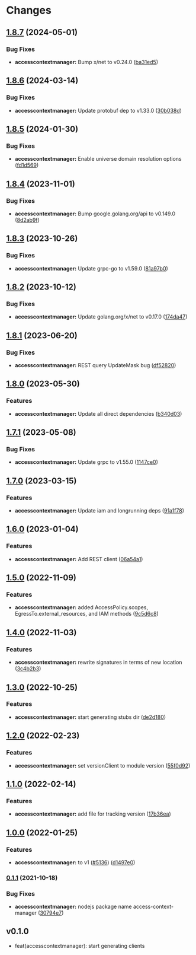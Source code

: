 # Changes

## [1.8.7](https://github.com/googleapis/google-cloud-go/compare/accesscontextmanager/v1.8.6...accesscontextmanager/v1.8.7) (2024-05-01)


### Bug Fixes

* **accesscontextmanager:** Bump x/net to v0.24.0 ([ba31ed5](https://github.com/googleapis/google-cloud-go/commit/ba31ed5fda2c9664f2e1cf972469295e63deb5b4))

## [1.8.6](https://github.com/googleapis/google-cloud-go/compare/accesscontextmanager/v1.8.5...accesscontextmanager/v1.8.6) (2024-03-14)


### Bug Fixes

* **accesscontextmanager:** Update protobuf dep to v1.33.0 ([30b038d](https://github.com/googleapis/google-cloud-go/commit/30b038d8cac0b8cd5dd4761c87f3f298760dd33a))

## [1.8.5](https://github.com/googleapis/google-cloud-go/compare/accesscontextmanager/v1.8.4...accesscontextmanager/v1.8.5) (2024-01-30)


### Bug Fixes

* **accesscontextmanager:** Enable universe domain resolution options ([fd1d569](https://github.com/googleapis/google-cloud-go/commit/fd1d56930fa8a747be35a224611f4797b8aeb698))

## [1.8.4](https://github.com/googleapis/google-cloud-go/compare/accesscontextmanager/v1.8.3...accesscontextmanager/v1.8.4) (2023-11-01)


### Bug Fixes

* **accesscontextmanager:** Bump google.golang.org/api to v0.149.0 ([8d2ab9f](https://github.com/googleapis/google-cloud-go/commit/8d2ab9f320a86c1c0fab90513fc05861561d0880))

## [1.8.3](https://github.com/googleapis/google-cloud-go/compare/accesscontextmanager/v1.8.2...accesscontextmanager/v1.8.3) (2023-10-26)


### Bug Fixes

* **accesscontextmanager:** Update grpc-go to v1.59.0 ([81a97b0](https://github.com/googleapis/google-cloud-go/commit/81a97b06cb28b25432e4ece595c55a9857e960b7))

## [1.8.2](https://github.com/googleapis/google-cloud-go/compare/accesscontextmanager/v1.8.1...accesscontextmanager/v1.8.2) (2023-10-12)


### Bug Fixes

* **accesscontextmanager:** Update golang.org/x/net to v0.17.0 ([174da47](https://github.com/googleapis/google-cloud-go/commit/174da47254fefb12921bbfc65b7829a453af6f5d))

## [1.8.1](https://github.com/googleapis/google-cloud-go/compare/accesscontextmanager-v1.8.0...accesscontextmanager/v1.8.1) (2023-06-20)


### Bug Fixes

* **accesscontextmanager:** REST query UpdateMask bug ([df52820](https://github.com/googleapis/google-cloud-go/commit/df52820b0e7721954809a8aa8700b93c5662dc9b))

## [1.8.0](https://github.com/googleapis/google-cloud-go/compare/accesscontextmanager/v1.7.1...accesscontextmanager/v1.8.0) (2023-05-30)


### Features

* **accesscontextmanager:** Update all direct dependencies ([b340d03](https://github.com/googleapis/google-cloud-go/commit/b340d030f2b52a4ce48846ce63984b28583abde6))

## [1.7.1](https://github.com/googleapis/google-cloud-go/compare/accesscontextmanager/v1.7.0...accesscontextmanager/v1.7.1) (2023-05-08)


### Bug Fixes

* **accesscontextmanager:** Update grpc to v1.55.0 ([1147ce0](https://github.com/googleapis/google-cloud-go/commit/1147ce02a990276ca4f8ab7a1ab65c14da4450ef))

## [1.7.0](https://github.com/googleapis/google-cloud-go/compare/accesscontextmanager/v1.6.0...accesscontextmanager/v1.7.0) (2023-03-15)


### Features

* **accesscontextmanager:** Update iam and longrunning deps ([91a1f78](https://github.com/googleapis/google-cloud-go/commit/91a1f784a109da70f63b96414bba8a9b4254cddd))

## [1.6.0](https://github.com/googleapis/google-cloud-go/compare/accesscontextmanager/v1.5.0...accesscontextmanager/v1.6.0) (2023-01-04)


### Features

* **accesscontextmanager:** Add REST client ([06a54a1](https://github.com/googleapis/google-cloud-go/commit/06a54a16a5866cce966547c51e203b9e09a25bc0))

## [1.5.0](https://github.com/googleapis/google-cloud-go/compare/accesscontextmanager/v1.4.0...accesscontextmanager/v1.5.0) (2022-11-09)


### Features

* **accesscontextmanager:** added AccessPolicy.scopes, EgressTo.external_resources, and IAM methods ([9c5d6c8](https://github.com/googleapis/google-cloud-go/commit/9c5d6c857b9deece4663d37fc6c834fd758b98ca))

## [1.4.0](https://github.com/googleapis/google-cloud-go/compare/accesscontextmanager/v1.3.0...accesscontextmanager/v1.4.0) (2022-11-03)


### Features

* **accesscontextmanager:** rewrite signatures in terms of new location ([3c4b2b3](https://github.com/googleapis/google-cloud-go/commit/3c4b2b34565795537aac1661e6af2442437e34ad))

## [1.3.0](https://github.com/googleapis/google-cloud-go/compare/accesscontextmanager/v1.2.0...accesscontextmanager/v1.3.0) (2022-10-25)


### Features

* **accesscontextmanager:** start generating stubs dir ([de2d180](https://github.com/googleapis/google-cloud-go/commit/de2d18066dc613b72f6f8db93ca60146dabcfdcc))

## [1.2.0](https://github.com/googleapis/google-cloud-go/compare/accesscontextmanager/v1.1.0...accesscontextmanager/v1.2.0) (2022-02-23)


### Features

* **accesscontextmanager:** set versionClient to module version ([55f0d92](https://github.com/googleapis/google-cloud-go/commit/55f0d92bf112f14b024b4ab0076c9875a17423c9))

## [1.1.0](https://github.com/googleapis/google-cloud-go/compare/accesscontextmanager/v1.0.0...accesscontextmanager/v1.1.0) (2022-02-14)


### Features

* **accesscontextmanager:** add file for tracking version ([17b36ea](https://github.com/googleapis/google-cloud-go/commit/17b36ead42a96b1a01105122074e65164357519e))

## [1.0.0](https://www.github.com/googleapis/google-cloud-go/compare/accesscontextmanager/v0.1.1...accesscontextmanager/v1.0.0) (2022-01-25)


### Features

* **accesscontextmanager:** to v1 ([#5136](https://www.github.com/googleapis/google-cloud-go/issues/5136)) ([d1497e0](https://www.github.com/googleapis/google-cloud-go/commit/d1497e03746301530bfec1ce389c0ad34c7db3b4))

### [0.1.1](https://www.github.com/googleapis/google-cloud-go/compare/accesscontextmanager/v0.1.0...accesscontextmanager/v0.1.1) (2021-10-18)

### Bug Fixes

* **accesscontextmanager:** nodejs package name access-context-manager ([30794e7](https://www.github.com/googleapis/google-cloud-go/commit/30794e70050b55ff87d6a80d0b4075065e9d271d))

## v0.1.0

- feat(accesscontextmanager): start generating clients

